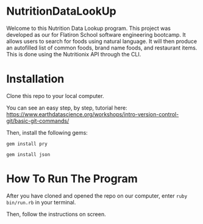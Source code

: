 # NutritionDataLookUp

Welcome to this Nutrition Data Lookup program. This project was developed as our for Flatiron School software engineering bootcamp. It allows users to search for foods using natural language. It will then produce an autofilled list of common foods, brand name foods, and restaurant items. This is done using the Nutritionix API through the CLI.

# Installation

Clone this repo to your local computer.

You can see an easy step, by step, tutorial here: https://www.earthdatascience.org/workshops/intro-version-control-git/basic-git-commands/

Then, install the following gems:

```
gem install pry
```
```
gem install json
```

# How To Run The Program

After you have cloned and opened the repo on our computer, enter ```ruby bin/run.rb``` in your terminal.

Then, follow the instructions on screen.